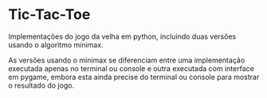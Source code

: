 # Tic-Tac-Toe
Implementações do jogo da velha em python, incluindo duas versões usando o algoritmo minimax.

As versões usando o minimax se diferenciam entre uma implementação executada
apenas no terminal ou console e outra executada com interface em pygame, embora esta
ainda precise do terminal ou console para mostrar o resultado do jogo.
